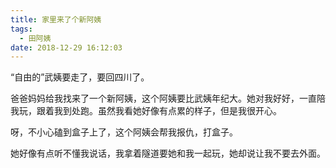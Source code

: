```yaml
---
title: 家里来了个新阿姨
tags:
  - 田阿姨
date: 2018-12-29 16:12:03
---
```



“自由的”武姨要走了，要回四川了。

爸爸妈妈给我找来了一个新阿姨，这个阿姨要比武姨年纪大。她对我好好，一直陪我玩，跟着我到处跑。虽然我看她好像有点累的样子，但是我很开心。

呀，不小心磕到盒子上了，这个阿姨会帮我报仇，打盒子。

她好像有点听不懂我说话，我拿着隧道要她和我一起玩，她却说让我不要去外面。

